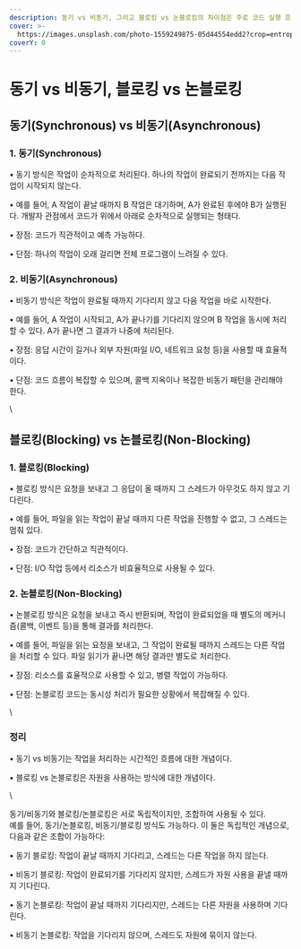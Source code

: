 ```yaml
---
description: 동기 vs 비동기, 그리고 블로킹 vs 논블로킹의 차이점은 주로 코드 실행 흐름과 자원의 처리 방식에서 나타난다.
cover: >-
  https://images.unsplash.com/photo-1559249875-05d44554edd2?crop=entropy&cs=srgb&fm=jpg&ixid=M3wxOTcwMjR8MHwxfHNlYXJjaHw0fHxibG9ja3xlbnwwfHx8fDE3MjExMDQyNTl8MA&ixlib=rb-4.0.3&q=85
coverY: 0
---
```


# 동기 vs 비동기, 블로킹 vs 논블로킹

## 동기(Synchronous) vs 비동기(Asynchronous)

### 1. 동기(Synchronous)

• 동기 방식은 작업이 순차적으로 처리된다. 하나의 작업이 완료되기 전까지는 다음 작업이 시작되지 않는다.

• 예를 들어, A 작업이 끝날 때까지 B 작업은 대기하며, A가 완료된 후에야 B가 실행된다. 개발자 관점에서 코드가 위에서 아래로 순차적으로 실행되는 형태다.

• 장점: 코드가 직관적이고 예측 가능하다.

• 단점: 하나의 작업이 오래 걸리면 전체 프로그램이 느려질 수 있다.



### 2. 비동기(Asynchronous)

• 비동기 방식은 작업이 완료될 때까지 기다리지 않고 다음 작업을 바로 시작한다.

• 예를 들어, A 작업이 시작되고, A가 끝나기를 기다리지 않으며 B 작업을 동시에 처리할 수 있다. A가 끝나면 그 결과가 나중에 처리된다.

• 장점: 응답 시간이 길거나 외부 자원(파일 I/O, 네트워크 요청 등)을 사용할 때 효율적이다.

• 단점: 코드 흐름이 복잡할 수 있으며, 콜백 지옥이나 복잡한 비동기 패턴을 관리해야 한다.

\




## 블로킹(Blocking) vs 논블로킹(Non-Blocking)

### 1. 블로킹(Blocking)

• 블로킹 방식은 요청을 보내고 그 응답이 올 때까지 그 스레드가 아무것도 하지 않고 기다린다.

• 예를 들어, 파일을 읽는 작업이 끝날 때까지 다른 작업을 진행할 수 없고, 그 스레드는 멈춰 있다.

• 장점: 코드가 간단하고 직관적이다.

• 단점: I/O 작업 등에서 리소스가 비효율적으로 사용될 수 있다.



### 2. 논블로킹(Non-Blocking)

• 논블로킹 방식은 요청을 보내고 즉시 반환되며, 작업이 완료되었을 때 별도의 메커니즘(콜백, 이벤트 등)을 통해 결과를 처리한다.

• 예를 들어, 파일을 읽는 요청을 보내고, 그 작업이 완료될 때까지 스레드는 다른 작업을 처리할 수 있다. 파일 읽기가 끝나면 해당 결과만 별도로 처리한다.

• 장점: 리소스를 효율적으로 사용할 수 있고, 병렬 작업이 가능하다.

• 단점: 논블로킹 코드는 동시성 처리가 필요한 상황에서 복잡해질 수 있다.

\


### 정리

• 동기 vs 비동기는 작업을 처리하는 시간적인 흐름에 대한 개념이다.

• 블로킹 vs 논블로킹은 자원을 사용하는 방식에 대한 개념이다.

\


동기/비동기와 블로킹/논블로킹은 서로 독립적이지만, 조합하여 사용될 수 있다. \
예를 들어, 동기/논블로킹, 비동기/블로킹 방식도 가능하다. 이 둘은 독립적인 개념으로, 다음과 같은 조합이 가능하다:



• 동기 블로킹: 작업이 끝날 때까지 기다리고, 스레드는 다른 작업을 하지 않는다.

• 비동기 블로킹: 작업이 완료되기를 기다리지 않지만, 스레드가 자원 사용을 끝낼 때까지 기다린다.

• 동기 논블로킹: 작업이 끝날 때까지 기다리지만, 스레드는 다른 자원을 사용하며 기다린다.

• 비동기 논블로킹: 작업을 기다리지 않으며, 스레드도 자원에 묶이지 않는다.

